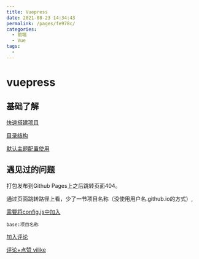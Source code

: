 ```yaml
---
title: Vuepress
date: 2021-08-23 14:34:43
permalink: /pages/fe978c/
categories:
  - 前端
  - Vue
tags:
  - 
---
```


# vuepress
## 基础了解
[快速搭建项目](https://www.vuepress.cn/guide/getting-started.html)

[目录结构](https://www.vuepress.cn/guide/directory-structure.html)

[默认主题配置使用](https://www.vuepress.cn/theme/default-theme-config.html)

## 遇见过的问题

打包发布到Github Pages上之后跳转页面404。

通过页面跳转路径上看，少了一节项目名称（没使用用户名.github.io的方式）,

[需要将config.js中加入](https://blog.csdn.net/qq_28584685/article/details/88017069)

`base:项目名称`



[加入评论](https://hughfenghen.github.io/fe/vuepress-gitment.html#%E6%B3%A8%E5%86%8C-oauth-application)

[评论+点赞 vilike](https://vilike.vercel.app/docs/getting-started)